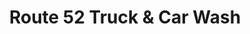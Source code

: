 ---
title: "Route 52 Truck & Car Wash"
url: /zumbrota/route-52-truck-and-car-wash/
shop: doityourself
---